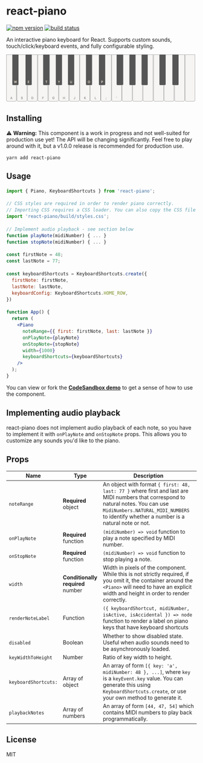 # react-piano

[![npm version](https://img.shields.io/npm/v/react-piano.svg)](https://www.npmjs.com/package/react-piano)
[![build status](https://travis-ci.com/iqnivek/react-piano.svg?branch=master)](https://travis-ci.com/iqnivek/react-piano)

An interactive piano keyboard for React. Supports custom sounds, touch/click/keyboard events, and fully configurable styling.

<a href="http://www.kevinqi.com/react-piano/"><img width="500" src="/demo/public/images/react-piano-screenshot.png" alt="react-piano screenshot" /></a>

## Installing

⚠️ **Warning:** This component is a work in progress and not well-suited for production use yet! The API will be changing significantly. Feel free to play around with it, but a v1.0.0 release is recommended for production use.

```
yarn add react-piano
```

## Usage

```jsx
import { Piano, KeyboardShortcuts } from 'react-piano';

// CSS styles are required in order to render piano correctly.
// Importing CSS requires a CSS loader. You can also copy the CSS file directly from src/styles.css.
import 'react-piano/build/styles.css';

// Implement audio playback - see section below
function playNote(midiNumber) { ... }
function stopNote(midiNumber) { ... }

const firstNote = 48;
const lastNote = 77;

const keyboardShortcuts = KeyboardShortcuts.create({
  firstNote: firstNote,
  lastNote: lastNote,
  keyboardConfig: KeyboardShortcuts.HOME_ROW,
})

function App() {
  return (
    <Piano
      noteRange={{ first: firstNote, last: lastNote }}
      onPlayNote={playNote}
      onStopNote={stopNote}
      width={1000}
      keyboardShortcuts={keyboardShortcuts}
    />
  );
}
```

You can view or fork the [**CodeSandbox demo**](https://codesandbox.io/s/7wq15pm1n1) to get a sense of how to use the component.

## Implementing audio playback

react-piano does not implement audio playback of each note, so you have to implement it with `onPlayNote` and `onStopNote` props. This allows you to customize any sounds you'd like to the piano.

## Props

| Name | Type | Description |
| ---- | ---- | ----------- |
| `noteRange` | **Required** object | An object with format `{ first: 48, last: 77 }` where first and last are MIDI numbers that correspond to natural notes. You can use `MidiNumbers.NATURAL_MIDI_NUMBERS` to identify whether a number is a natural note or not. |
| `onPlayNote` | **Required** function | `(midiNumber) => void` function to play a note specified by MIDI number. |
| `onStopNote` | **Required** function | `(midiNumber) => void` function to stop playing a note. |
| `width` | **Conditionally required** number | Width in pixels of the component. While this is not strictly required, if you omit it, the container around the `<Piano>` will need to have an explicit width and height in order to render correctly. |
| `renderNoteLabel` | Function | `({ keyboardShortcut, midiNumber, isActive, isAccidental }) => node` function to render a label on piano keys that have keyboard shortcuts |
| `disabled` | Boolean | Whether to show disabled state. Useful when audio sounds need to be asynchronously loaded. |
| `keyWidthToHeight` | Number | Ratio of key width to height. |
| `keyboardShortcuts:` | Array of object | An array of form `[{ key: 'a', midiNumber: 48 }, ...]`, where `key` is a `keyEvent.key` value. You can generate this using `KeyboardShortcuts.create`, or use your own method to generate it. |
| `playbackNotes` | Array of numbers | An array of form `[44, 47, 54]` which contains MIDI numbers to play back programmatically. |

## License

MIT
